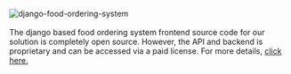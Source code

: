 ![django-food-ordering-system](https://admin.ninjascode.com/wp-content/uploads/2025/01/14-scaled.webp) <br/> <br/>  The django based food ordering system frontend source code for our solution is completely open source. However, the API and backend is proprietary and can be accessed via a paid license. For more details, <a href="https://enatega.com/?utm_source=github&utm_medium=repo&utm_campaign=lambert-django-based-food-ordering-system" target="_blank">click here.</a> 

